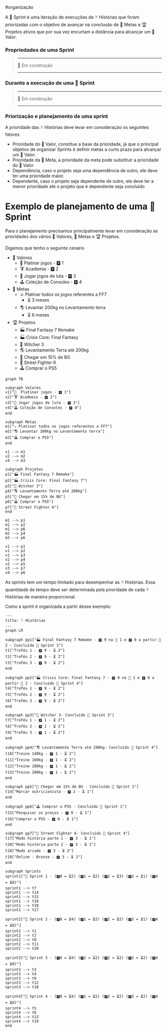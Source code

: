 #organização

A 🎽 Sprint é uma iteração de execuções de 🃏 Histórias que foram priorizadas com o objetivo de avançar na conclusão de 🎯 Metas e 🏆 Projetos ativos que por sua vez encurtam a distância para alcançar um 🌟 Valor.

### Propriedades de uma Sprint

> ---
> 🚧 Em construção
> 
> ---

### Durante a execução de uma 🎽 Sprint

> ---
> 🚧 Em construção
> 
> ---

### Priorização e planejamento de uma sprint

A prioridade das 🃏 Histórias deve levar em consideração os seguintes fatores

- Prioridade do 🌟 Valor, constitue a base da prioridade, já que o principal objetivo de organizar Sprints é definir metas a curto prazo para alcançar um 🌟 Valor.
- Prioridade da 🎯 Meta, a prioridade da meta pode substituir a prioridade do 🌟 Valor
- Dependência, caso o projeto seja uma dependência de outro, ele deve ter uma prioridade maior.
- Dependente, caso o projeto seja dependente de outro, ele deve ter a menor prioridade até o projeto que é dependente seja concluído

# Exemplo de planejamento de uma 🎽 Sprint

Para o planejamento precisamos principalmente levar em consideração as prioridades dos vários 🌟 Valores, 🎯 Metas e 🏆 Projetos.

Digamos que tenho o seguinte cenário

- 🌟 Valores
    - 💎  Platinar jogos - 🅿️ 1
    - 🏋️ Academia - 🅿️ 2
    - 🤼 Jogar jogos de luta - 🅿️ 3
    - 🕹️ Coleção de Consoles - 🅿️ 4
- 🎯 Metas
    - ⚔️ Platinar todos os jogos referentes a FF7
        - ⏳ 3 meses
    - 🌎 Levantar 200kg no Levantamento terra
        - ⏳ 6 meses
- 🏆 Projetos
    - 🏭 Final Fantasy 7 Remake
    - 🏭 Crisis Core: Final Fantasy
    - 🐺 Witcher 3
    - 🌎 Levantamento Terra até 200kg
    - 🥑 Chegar em 15% de BG
    - 🥊 Street Fighter 6
    - 🕹️ Comprar o PS5

```mermaid
graph TB

subgraph Valores
v1["💎  Platinar jogos - 🅿️ 1"]
v2["🏋️ Academia - 🅿️ 2"]
v3["🤼 Jogar jogos de luta - 🅿️ 3"]
v4["🕹️ Coleção de Consoles - 🅿️ 4"]
end

subgraph Metas
m1["⚔️ Platinar todos os jogos referentes a FF7"]
m2["🌎 Levantar 200kg no Levantamento terra"]
m3["🕹️ Comprar o PS5"]
end

v1 --> m1
v2 --> m2
v4 --> m3

subgraph Projetos
p1["🏭 Final Fantasy 7 Remake"]
p2["🏭 Crisis Core: Final Fantasy 7"]
p3["🐺 Witcher 3"]
p4["🌎 Levantamento Terra até 200kg"]
p5["🥑 Chegar em 15% de BG"]
p6["🕹️ Comprar o PS5"]
p7["🥊 Street Fighter 6"]
end

m1 --> p1
m1 --> p2
m1 --> p6
m2 --> p4
m3 --> p6

v1 --> p1
v1 --> p2
v1 --> p3
v2 --> p4
v2 --> p5
v3 --> p7
v4 --> p6
```

As sprints tem um tempo limitado para desempenhar as 🃏 Histórias. Essa quantidade de tempo deve ser determinada pela prioridade de cada 🃏 Histórias de maneira proporcional.

Como a sprint é organizada a partir desse exemplo:

```mermaid
---
title: 🃏 Histórias
---
graph LR

subgraph pp1["🏭 Final Fantasy 7 Remake - 🅿️ 9 na 🎽 1 e 🅿️ 0 a partir 🎽 2 - Concluído 🎽 Sprint 3"]
t1["Troféu 1 - 🅿️ 9 - ⏳ 2"]
t2["Troféu 2 - 🅿️ 9 - ⏳ 2"]
t3["Troféu 3 - 🅿️ 9 - ⏳ 2"]
end

subgraph pp2["🏭 Crisis Core: Final Fantasy 7 - 🅿️ 9 na 🎽 1 e 🅿️ 0 a partir 🎽 2 - Concluído 🎽 Sprint 4"]
t4["Troféu 1 - 🅿️ 9 - ⏳ 2"]
t5["Troféu 2 - 🅿️ 9 - ⏳ 2"]
t6["Troféu 3 - 🅿️ 9 - ⏳ 2"]
end

subgraph pp3["🐺 Witcher 3- Concluído 🎽 Sprint 3"]
t7["Troféu 1 - 🅿️ 1 - ⏳ 2"]
t8["Troféu 2 - 🅿️ 1 - ⏳ 2"]
t9["Troféu 3 - 🅿️ 1 - ⏳ 2"]
end

subgraph pp4["🌎 Levantamento Terra até 200kg- Concluído 🎽 Sprint 4"]
t10["Treino 140kg - 🅿️ 1 - ⏳ 2"]
t11["Treino 160kg - 🅿️ 1 - ⏳ 2"]
t12["Treino 180kg - 🅿️ 1 - ⏳ 2"]
t13["Treino 200kg - 🅿️ 1 - ⏳ 2"]
end

subgraph pp5["🥑 Chegar em 15% de BG - Concluído 🎽 Sprint 1"]
t14["Marcar nutricionista - 🅿️ 2 - ⏳ 1"]
end

subgraph pp6["🕹️ Comprar o PS5 - Concluído 🎽 Sprint 1"]
t15["Pesquisar os preços - 🅿️ 0 - ⏳ 1"]
t16["Comprar o PS5 - 🅿️ 0 - ⏳ 1"]
end

subgraph pp7["🥊 Street Fighter 6- Concluído 🎽 Sprint 4"]
t17["Modo história parte 1 - 🅿️ 3 - ⏳ 1"]
t20["Modo história parte 2 - 🅿️ 3 - ⏳ 1"]
t18["Modo arcade - 🅿️ 3 - ⏳ 2"]
t19["Online - Bronze - 🅿️ 3 - ⏳ 2"]
end

subgraph Sprints
sprint1["🎽 Sprint 1 - (🅿️0 = ⏳2) (🅿️1 = ⏳2) (🅿️2 = ⏳3) (🅿️3 = ⏳1) (🅿️4 = ⏳0)"]
sprint1 --> t7
sprint1 --> t14
sprint1 --> t15
sprint1 --> t16
sprint1 --> t10
sprint1 --> t17

sprint2["🎽 Sprint 2 - (🅿️0 = ⏳4) (🅿️1 = ⏳2) (🅿️2 = ⏳2) (🅿️3 = ⏳1) (🅿️4 = ⏳0)"]
sprint2 --> t1
sprint2 --> t2
sprint2 --> t8
sprint2 --> t11
sprint2 --> t20

sprint3["🎽 Sprint 3 - (🅿️0 = ⏳4) (🅿️1 = ⏳2) (🅿️2 = ⏳2) (🅿️3 = ⏳2) (🅿️4 = ⏳0)"]
sprint3 --> t3
sprint3 --> t4
sprint3 --> t9
sprint3 --> t12
sprint3 --> t18

sprint4["🎽 Sprint 4 - (🅿️0 = ⏳4) (🅿️1 = ⏳2) (🅿️2 = ⏳2) (🅿️3 = ⏳2) (🅿️4 = ⏳0)"]
sprint4 --> t5
sprint4 --> t6
sprint4 --> t13
sprint4 --> t19
end

```